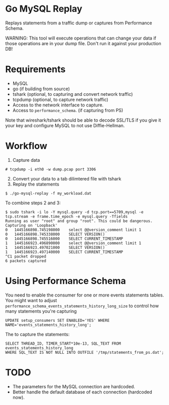 Go MySQL Replay
===============

Replays statements from a traffic dump or captures from Performance Schema.

WARNING: This tool will execute operations that can change your data if those
 operations are in your dump file. Don't run it against your production DB!

Requirements
============

* MySQL
* go (if building from source)
* tshark (optional, to capturing and convert network traffic)
* tcpdump (optional, to capture network traffic)
* Access to the network interface to capture.
* Access to `performance_schema`. (if capturing from PS)

Note that wireshark/tshark should be able to decode SSL/TLS if you give it
 your key and configure MySQL to not use Diffie-Hellman.

Workflow
========

1. Capture data

```
# tcpdump -i eth0 -w dump.pcap port 3306
```

2. Convert your data to a tab dilimtered file with tshark
3. Replay the statements

```
$ ./go-mysql-replay -f my_workload.dat
```

To combine steps 2 and 3:

    $ sudo tshark -i lo -Y mysql.query -d tcp.port==5709,mysql -e tcp.stream -e frame.time_epoch -e mysql.query -Tfields
    Running as user "root" and group "root". This could be dangerous.
    Capturing on 'Loopback'
    0	1445166898.745198000	select @@version_comment limit 1
    0	1445166898.745338000	SELECT VERSION()
    0	1445166898.745516000	SELECT CURRENT_TIMESTAMP
    1	1445166923.496890000	select @@version_comment limit 1
    1	1445166923.497021000	SELECT VERSION()
    1	1445166923.497140000	SELECT CURRENT_TIMESTAMP
    ^C1 packet dropped
    6 packets captured

Using Performance Schema
========================

You need to enable the consumer for one or more events statements tables. You
might want to adjust `performance_schema_events_statements_history_long_size`
to control how many statements you're capturing

    UPDATE setup_consumers SET ENABLED='YES' WHERE NAME='events_statements_history_long';

The to capture the statements:

    SELECT THREAD_ID, TIMER_START*10e-13, SQL_TEXT FROM events_statements_history_long
    WHERE SQL_TEXT IS NOT NULL INTO OUTFILE '/tmp/statements_from_ps.dat';

TODO
====

* The parameters for the MySQL connection are hardcoded.
* Better handle the default database of each connection (hardcoded now).
